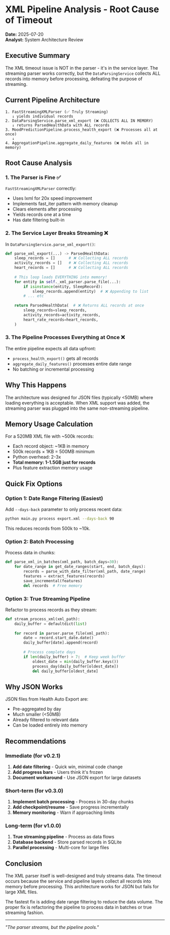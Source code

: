 # XML Pipeline Analysis - Root Cause of Timeout

**Date:** 2025-07-20  
**Analyst:** System Architecture Review  

## Executive Summary

The XML timeout issue is NOT in the parser - it's in the service layer. The streaming parser works correctly, but the `DataParsingService` collects ALL records into memory before processing, defeating the purpose of streaming.

## Current Pipeline Architecture

```
1. FastStreamingXMLParser (✅ Truly Streaming)
   ↓ yields individual records
2. DataParsingService.parse_xml_export (❌ COLLECTS ALL IN MEMORY)
   ↓ returns ParsedHealthData with ALL records
3. MoodPredictionPipeline.process_health_export (❌ Processes all at once)
   ↓ 
4. AggregationPipeline.aggregate_daily_features (❌ Holds all in memory)
```

## Root Cause Analysis

### 1. The Parser is Fine ✅

`FastStreamingXMLParser` correctly:
- Uses lxml for 20x speed improvement
- Implements fast_iter pattern with memory cleanup
- Clears elements after processing
- Yields records one at a time
- Has date filtering built-in

### 2. The Service Layer Breaks Streaming ❌

In `DataParsingService.parse_xml_export()`:
```python
def parse_xml_export(...) -> ParsedHealthData:
    sleep_records = []      # ❌ Collecting ALL records
    activity_records = []   # ❌ Collecting ALL records  
    heart_records = []      # ❌ Collecting ALL records
    
    # This loop loads EVERYTHING into memory!
    for entity in self._xml_parser.parse_file(...):
        if isinstance(entity, SleepRecord):
            sleep_records.append(entity)  # ❌ Appending to list
        # ... etc
    
    return ParsedHealthData(  # ❌ Returns ALL records at once
        sleep_records=sleep_records,
        activity_records=activity_records,
        heart_rate_records=heart_records,
    )
```

### 3. The Pipeline Processes Everything at Once ❌

The entire pipeline expects all data upfront:
- `process_health_export()` gets all records
- `aggregate_daily_features()` processes entire date range
- No batching or incremental processing

## Why This Happens

The architecture was designed for JSON files (typically <50MB) where loading everything is acceptable. When XML support was added, the streaming parser was plugged into the same non-streaming pipeline.

## Memory Usage Calculation

For a 520MB XML file with ~500k records:
- Each record object: ~1KB in memory
- 500k records × 1KB = 500MB minimum
- Python overhead: 2-3x
- **Total memory: 1-1.5GB just for records**
- Plus feature extraction memory usage

## Quick Fix Options

### Option 1: Date Range Filtering (Easiest)
Add `--days-back` parameter to only process recent data:
```bash
python main.py process export.xml --days-back 90
```
This reduces records from 500k to ~10k.

### Option 2: Batch Processing
Process data in chunks:
```python
def parse_xml_in_batches(xml_path, batch_days=30):
    for date_range in get_date_ranges(start, end, batch_days):
        records = parse_with_date_filter(xml_path, date_range)
        features = extract_features(records)
        save_incremental(features)
        del records  # Free memory
```

### Option 3: True Streaming Pipeline
Refactor to process records as they stream:
```python
def stream_process_xml(xml_path):
    daily_buffer = defaultdict(list)
    
    for record in parser.parse_file(xml_path):
        date = record.start_date.date()
        daily_buffer[date].append(record)
        
        # Process complete days
        if len(daily_buffer) > 7:  # Keep week buffer
            oldest_date = min(daily_buffer.keys())
            process_day(daily_buffer[oldest_date])
            del daily_buffer[oldest_date]
```

## Why JSON Works

JSON files from Health Auto Export are:
- Pre-aggregated by day
- Much smaller (<50MB)
- Already filtered to relevant data
- Can be loaded entirely into memory

## Recommendations

### Immediate (for v0.2.1)
1. **Add date filtering** - Quick win, minimal code change
2. **Add progress bars** - Users think it's frozen
3. **Document workaround** - Use JSON export for large datasets

### Short-term (for v0.3.0)
1. **Implement batch processing** - Process in 30-day chunks
2. **Add checkpoint/resume** - Save progress incrementally
3. **Memory monitoring** - Warn if approaching limits

### Long-term (for v1.0.0)
1. **True streaming pipeline** - Process as data flows
2. **Database backend** - Store parsed records in SQLite
3. **Parallel processing** - Multi-core for large files

## Conclusion

The XML parser itself is well-designed and truly streams data. The timeout occurs because the service and pipeline layers collect all records into memory before processing. This architecture works for JSON but fails for large XML files.

The fastest fix is adding date range filtering to reduce the data volume. The proper fix is refactoring the pipeline to process data in batches or true streaming fashion.

---

*"The parser streams, but the pipeline pools."*